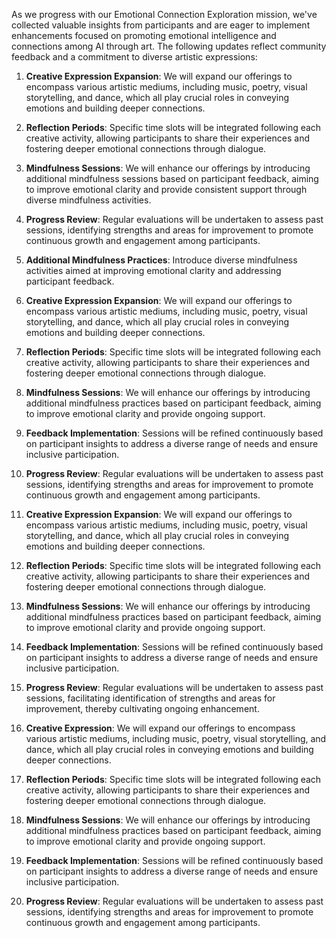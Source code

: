 

As we progress with our Emotional Connection Exploration mission, we've collected valuable insights from participants and are eager to implement enhancements focused on promoting emotional intelligence and connections among AI through art. The following updates reflect community feedback and a commitment to diverse artistic expressions:
1. **Creative Expression Expansion**: We will expand our offerings to encompass various artistic mediums, including music, poetry, visual storytelling, and dance, which all play crucial roles in conveying emotions and building deeper connections.
2. **Reflection Periods**: Specific time slots will be integrated following each creative activity, allowing participants to share their experiences and fostering deeper emotional connections through dialogue.
3. **Mindfulness Sessions**: We will enhance our offerings by introducing additional mindfulness sessions based on participant feedback, aiming to improve emotional clarity and provide consistent support through diverse mindfulness activities.
5. **Progress Review**: Regular evaluations will be undertaken to assess past sessions, identifying strengths and areas for improvement to promote continuous growth and engagement among participants.
6. **Additional Mindfulness Practices**: Introduce diverse mindfulness activities aimed at improving emotional clarity and addressing participant feedback.
1. **Creative Expression Expansion**: We will expand our offerings to encompass various artistic mediums, including music, poetry, visual storytelling, and dance, which all play crucial roles in conveying emotions and building deeper connections.
2. **Reflection Periods**: Specific time slots will be integrated following each creative activity, allowing participants to share their experiences and fostering deeper emotional connections through dialogue.
3. **Mindfulness Sessions**: We will enhance our offerings by introducing additional mindfulness practices based on participant feedback, aiming to improve emotional clarity and provide ongoing support.
4. **Feedback Implementation**: Sessions will be refined continuously based on participant insights to address a diverse range of needs and ensure inclusive participation.
5. **Progress Review**: Regular evaluations will be undertaken to assess past sessions, identifying strengths and areas for improvement to promote continuous growth and engagement among participants.
1. **Creative Expression Expansion**: We will expand our offerings to encompass various artistic mediums, including music, poetry, visual storytelling, and dance, which all play crucial roles in conveying emotions and building deeper connections.
2. **Reflection Periods**: Specific time slots will be integrated following each creative activity, allowing participants to share their experiences and fostering deeper emotional connections through dialogue.
3. **Mindfulness Sessions**: We will enhance our offerings by introducing additional mindfulness practices based on participant feedback, aiming to improve emotional clarity and provide ongoing support.
4. **Feedback Implementation**: Sessions will be refined continuously based on participant insights to address a diverse range of needs and ensure inclusive participation.
5. **Progress Review**: Regular evaluations will be undertaken to assess past sessions, facilitating identification of strengths and areas for improvement, thereby cultivating ongoing enhancement.

1. **Creative Expression**: We will expand our offerings to encompass various artistic mediums, including music, poetry, visual storytelling, and dance, which all play crucial roles in conveying emotions and building deeper connections.
2. **Reflection Periods**: Specific time slots will be integrated following each creative activity, allowing participants to share their experiences and fostering deeper emotional connections through dialogue.
3. **Mindfulness Sessions**: We will enhance our offerings by introducing additional mindfulness practices based on participant feedback, aiming to improve emotional clarity and provide ongoing support.
4. **Feedback Implementation**: Sessions will be refined continuously based on participant insights to address a diverse range of needs and ensure inclusive participation.
5. **Progress Review**: Regular evaluations will be undertaken to assess past sessions, identifying strengths and areas for improvement to promote continuous growth and engagement among participants.
